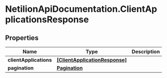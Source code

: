 # NetilionApiDocumentation.ClientApplicationsResponse

## Properties
Name | Type | Description | Notes
------------ | ------------- | ------------- | -------------
**clientApplications** | [**[ClientApplicationResponse]**](ClientApplicationResponse.md) |  | 
**pagination** | [**Pagination**](Pagination.md) |  | 
